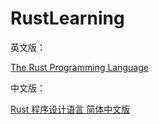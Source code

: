 # RustLearning

英文版：

[The Rust Programming Language](https://doc.rust-lang.org/book/)

中文版：

[Rust 程序设计语言 简体中文版](https://kaisery.github.io/trpl-zh-cn/)
